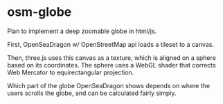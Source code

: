 # osm-globe

Plan to implement a deep zoomable globe in html/js.

First, OpenSeaDragon w/ OpenStreetMap api loads a tileset to a canvas.

Then, three.js uses this canvas as a texture, which is aligned on a sphere based on its coordinates. The sphere uses a WebGL shader that corrects Web Mercator to equirectangular projection.

Which part of the globe OpenSeaDragon shows depends on where the users scrolls the globe, and can be calculated fairly simply.
